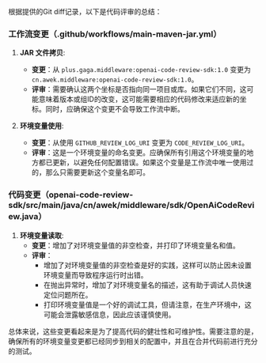 根据提供的Git diff记录，以下是代码评审的总结：

### 工作流变更（.github/workflows/main-maven-jar.yml）

1. **JAR 文件拷贝**:
   - **变更**：从 `plus.gaga.middleware:openai-code-review-sdk:1.0` 变更为 `cn.awek.middleware:openai-code-review-sdk:1.0`。
   - **评审**：需要确认这两个坐标是否指向同一项目或库。如果它们不同，这可能意味着版本或组ID的改变，这可能需要相应的代码修改来适应新的坐标。同时，应确保这个变更不会导致工作流中断。

2. **环境变量使用**:
   - **变更**：从使用 `GITHUB_REVIEW_LOG_URI` 变更为 `CODE_REVIEW_LOG_URI`。
   - **评审**：这是一个环境变量的命名变更。应确保所有引用这个环境变量的地方都已更新，以避免任何配置错误。如果这个变量是工作流中唯一使用过的，那么只需要更新这个变量名即可。

### 代码变更（openai-code-review-sdk/src/main/java/cn/awek/middleware/sdk/OpenAiCodeReview.java）

1. **环境变量读取**:
   - **变更**：增加了对环境变量值的非空检查，并打印了环境变量名和值。
   - **评审**：
     - 增加了对环境变量值的非空检查是好的实践，这样可以防止因未设置环境变量而导致程序运行时出错。
     - 在抛出异常时，增加了对环境变量名的描述，这有助于调试人员快速定位问题所在。
     - 打印环境变量值是一个好的调试工具，但请注意，在生产环境中，这可能会泄露敏感信息，因此应该谨慎使用。

总体来说，这些变更看起来是为了提高代码的健壮性和可维护性。需要注意的是，确保所有的环境变量变更都已经同步到相关的配置中，并且在合并代码前进行充分的测试。